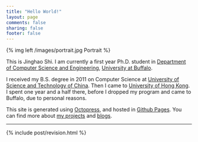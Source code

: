 ```yaml
---
title: "Hello World!"
layout: page
comments: false
sharing: false
footer: false
---
```


{% img left /images/portrait.jpg Portrait %}

This is Jinghao Shi. I am currently a first year Ph.D. student in [Department of Computer
Science and Engineering][cse], [University at Buffalo][ub].

I received my B.S. degree in 2011 on Computer Science at [University of Science and
Technology of China][ustc]. Then I came to [University of Hong Kong][hku]. I
spent one year and a half there, before I dropped my program and came to
Buffalo, due to personal reasons.

This site is generated using [Octopress][octopress], and hosted in [Github
Pages][github]. You can find more about [my projects][projects] and
[blogs][blog].



<hr/>
{% include post/revision.html %}

[cse]: http://www.cse.buffalo.edu
[ub]: http://www.buffalo.edu
[ustc]: http://www.ustc.edu.cn
[hku]: http://www.hku.hk
[octopress]: http://www.octopress.org
[github]: http://pages.github.com/
[projects]: /projects
[blog]: /
